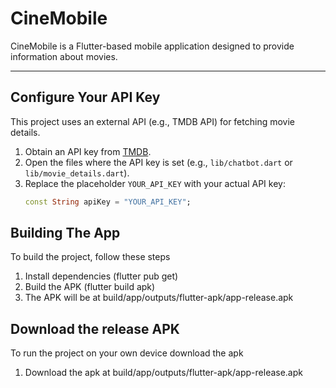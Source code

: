 # CineMobile

CineMobile is a Flutter-based mobile application designed to provide information about movies.

---

## Configure Your API Key

This project uses an external API (e.g., TMDB API) for fetching movie details.

1. Obtain an API key from [TMDB](https://www.themoviedb.org/).
2. Open the files where the API key is set (e.g., `lib/chatbot.dart` or `lib/movie_details.dart`).
3. Replace the placeholder `YOUR_API_KEY` with your actual API key:
   ```dart
   const String apiKey = "YOUR_API_KEY";

## Building The App

To build the project, follow these steps

1. Install dependencies (flutter pub get)
2. Build the APK (flutter build apk)
3. The APK will be at build/app/outputs/flutter-apk/app-release.apk

## Download the release APK

To run the project on your own device download the apk
1. Download the apk at build/app/outputs/flutter-apk/app-release.apk